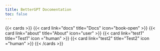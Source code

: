 ```yaml
---
title: BetterGPT Docomentation
toc: false
---
```



{{< cards >}}
  {{< card link="docs" title="Docs" icon="book-open" >}}
  {{< card link="about" title="About" icon="user" >}}
  {{< card link="test1" title="Test1" icon ="human" >}}
  {{< card link="test2" title="Test2" icon ="human" >}}
{{< /cards >}}
